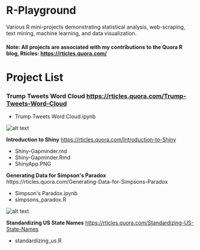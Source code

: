 # R-Playground
Various R mini-projects demonstrating statistical analysis, web-scraping, text mining, machine learning, and data visualization.
#### Note: All projects are associated with my contributions to the Quora R blog, Rticles: https://rticles.quora.com/

# Project List
### Trump Tweets Word Cloud https://rticles.quora.com/Trump-Tweets-Word-Cloud <br>
<ul>
  <li>Trump Tweets Word Cloud.ipynb</li>
</ul>

![alt text](https://qph.fs.quoracdn.net/main-qimg-3fad725271a5cf9afd8fb7d3c7f3da8c) <br>

<b>Introduction to Shiny</b> https://rticles.quora.com/Introduction-to-Shiny <br>
<ul>
  <li>Shiny-Gapminder.md</li>
  <li>Shiny-Gapminder.Rmd</li>
  <li>ShinyApp.PNG</li>
</ul>
<b>Generating Data for Simpson's Paradox</b> https://rticles.quora.com/Generating-Data-for-Simpsons-Paradox <br>
<ul>
  <li>Simpson's Paradox.ipynb</li>
  <li>simpsons_paradox.R</li>
</ul>

![alt text](https://qph.fs.quoracdn.net/main-qimg-8afec86ab2d4fa5f9e02f4fc1837a755) <br>

<b>Standardizing US State Names</b> https://rticles.quora.com/Standardizing-US-State-Names <br>
<ul>
  <li>standardizing_us.R</li>
</ul>

